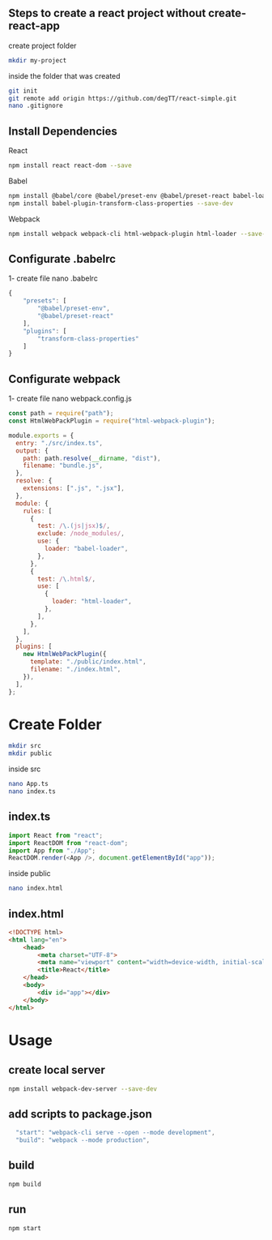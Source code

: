 ## Steps to create a react project without create-react-app
create project folder
``` bash 
mkdir my-project
```
inside the folder that was created
```bash
git init
git remote add origin https://github.com/degTT/react-simple.git
nano .gitignore
```
## Install Dependencies
React
``` bash 
npm install react react-dom --save
```
Babel
``` bash 
npm install @babel/core @babel/preset-env @babel/preset-react babel-loader --save-dev
npm install babel-plugin-transform-class-properties --save-dev
```
Webpack
``` bash 
npm install webpack webpack-cli html-webpack-plugin html-loader --save-dev
```
## Configurate .babelrc
1- create file nano .babelrc
``` javascript 
{
    "presets": [
        "@babel/preset-env",
        "@babel/preset-react"
    ],
    "plugins": [
        "transform-class-properties"
    ]
}
```
## Configurate webpack
1- create file nano webpack.config.js
``` javascript 
const path = require("path");
const HtmlWebPackPlugin = require("html-webpack-plugin");

module.exports = {
  entry: "./src/index.ts",
  output: {
    path: path.resolve(__dirname, "dist"),
    filename: "bundle.js",
  },
  resolve: {
    extensions: [".js", ".jsx"],
  },
  module: {
    rules: [
      {
        test: /\.(js|jsx)$/,
        exclude: /node_modules/,
        use: {
          loader: "babel-loader",
        },
      },
      {
        test: /\.html$/,
        use: [
          {
            loader: "html-loader",
          },
        ],
      },
    ],
  },
  plugins: [
    new HtmlWebPackPlugin({
      template: "./public/index.html",
      filename: "./index.html",
    }),
  ],
};
```

# Create Folder
``` bash 
mkdir src 
mkdir public
```
inside src
``` bash 
nano App.ts
nano index.ts
```
## index.ts
``` javascript 
import React from "react";
import ReactDOM from "react-dom";
import App from "./App";
ReactDOM.render(<App />, document.getElementById("app"));
```

inside public
``` bash 
nano index.html
```
## index.html
``` html
<!DOCTYPE html>
<html lang="en">
    <head>
        <meta charset="UTF-8">
        <meta name="viewport" content="width=device-width, initial-scale=1.0">
        <title>React</title>
    </head>
    <body>
        <div id="app"></div>
    </body>
</html>
```
# Usage
## create local server
``` bash
npm install webpack-dev-server --save-dev
```
## add scripts to package.json 
``` javascript
  "start": "webpack-cli serve --open --mode development",
  "build": "webpack --mode production",
``` 
## build
``` bash 
npm build
```
## run 
``` bash 
npm start
```

